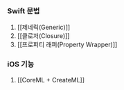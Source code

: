 ### Swift 문법
1. [[제네릭(Generic)]]
2. [[클로저(Closure)]]
3. [[프로퍼티 래퍼(Property Wrapper)]]

### iOS 기능
1. [[CoreML + CreateML]]